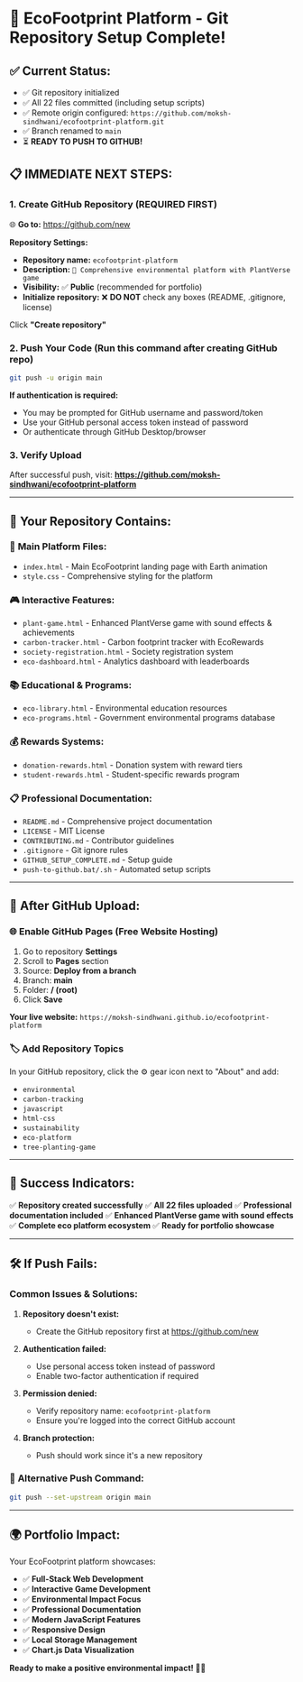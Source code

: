 # 🚀 EcoFootprint Platform - Git Repository Setup Complete!

## ✅ **Current Status:**
- ✅ Git repository initialized
- ✅ All 22 files committed (including setup scripts)
- ✅ Remote origin configured: `https://github.com/moksh-sindhwani/ecofootprint-platform.git`
- ✅ Branch renamed to `main`
- ⏳ **READY TO PUSH TO GITHUB!**

## 📋 **IMMEDIATE NEXT STEPS:**

### 1. **Create GitHub Repository** (REQUIRED FIRST)
🌐 **Go to:** https://github.com/new

**Repository Settings:**
- **Repository name:** `ecofootprint-platform`
- **Description:** `🌱 Comprehensive environmental platform with PlantVerse game`
- **Visibility:** ✅ **Public** (recommended for portfolio)
- **Initialize repository:** ❌ **DO NOT** check any boxes (README, .gitignore, license)

Click **"Create repository"** 

### 2. **Push Your Code** (Run this command after creating GitHub repo)
```bash
git push -u origin main
```

**If authentication is required:**
- You may be prompted for GitHub username and password/token
- Use your GitHub personal access token instead of password
- Or authenticate through GitHub Desktop/browser

### 3. **Verify Upload**
After successful push, visit: **https://github.com/moksh-sindhwani/ecofootprint-platform**

---

## 🎯 **Your Repository Contains:**

### 🌟 **Main Platform Files:**
- `index.html` - Main EcoFootprint landing page with Earth animation
- `style.css` - Comprehensive styling for the platform

### 🎮 **Interactive Features:**
- `plant-game.html` - Enhanced PlantVerse game with sound effects & achievements
- `carbon-tracker.html` - Carbon footprint tracker with EcoRewards
- `society-registration.html` - Society registration system
- `eco-dashboard.html` - Analytics dashboard with leaderboards

### 📚 **Educational & Programs:**
- `eco-library.html` - Environmental education resources
- `eco-programs.html` - Government environmental programs database

### 💰 **Rewards Systems:**
- `donation-rewards.html` - Donation system with reward tiers
- `student-rewards.html` - Student-specific rewards program

### 📋 **Professional Documentation:**
- `README.md` - Comprehensive project documentation
- `LICENSE` - MIT License
- `CONTRIBUTING.md` - Contributor guidelines
- `.gitignore` - Git ignore rules
- `GITHUB_SETUP_COMPLETE.md` - Setup guide
- `push-to-github.bat/.sh` - Automated setup scripts

---

## 🌟 **After GitHub Upload:**

### 🌐 **Enable GitHub Pages** (Free Website Hosting)
1. Go to repository **Settings**
2. Scroll to **Pages** section
3. Source: **Deploy from a branch**
4. Branch: **main**
5. Folder: **/ (root)**
6. Click **Save**

**Your live website:** `https://moksh-sindhwani.github.io/ecofootprint-platform`

### 🏷️ **Add Repository Topics**
In your GitHub repository, click the ⚙️ gear icon next to "About" and add:
- `environmental`
- `carbon-tracking`
- `javascript`
- `html-css`
- `sustainability`
- `eco-platform`
- `tree-planting-game`

---

## 🎉 **Success Indicators:**

✅ **Repository created successfully**
✅ **All 22 files uploaded**
✅ **Professional documentation included**
✅ **Enhanced PlantVerse game with sound effects**
✅ **Complete eco platform ecosystem**
✅ **Ready for portfolio showcase**

---

## 🛠️ **If Push Fails:**

### Common Issues & Solutions:

1. **Repository doesn't exist:**
   - Create the GitHub repository first at https://github.com/new

2. **Authentication failed:**
   - Use personal access token instead of password
   - Enable two-factor authentication if required

3. **Permission denied:**
   - Verify repository name: `ecofootprint-platform`
   - Ensure you're logged into the correct GitHub account

4. **Branch protection:**
   - Push should work since it's a new repository

### 🔄 **Alternative Push Command:**
```bash
git push --set-upstream origin main
```

---

## 🌍 **Portfolio Impact:**

Your EcoFootprint platform showcases:
- ✅ **Full-Stack Web Development**
- ✅ **Interactive Game Development**
- ✅ **Environmental Impact Focus**
- ✅ **Professional Documentation**
- ✅ **Modern JavaScript Features**
- ✅ **Responsive Design**
- ✅ **Local Storage Management**
- ✅ **Chart.js Data Visualization**

**Ready to make a positive environmental impact! 🌱✨**

